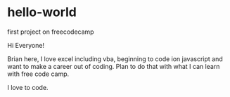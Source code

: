 # hello-world
first project on freecodecamp

Hi Everyone!

Brian here, I love excel including vba, beginning to code ion javascript and want to make a career out of coding. Plan to do that with what I can learn with free code camp.

I love to code.
